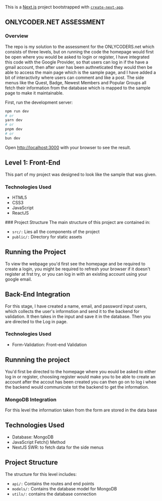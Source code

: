 This is a [Next.js](https://nextjs.org/) project bootstrapped with [`create-next-app`](https://github.com/vercel/next.js/tree/canary/packages/create-next-app).

## ONLYCODER.NET ASSESSMENT
  ### Overview
  The repo is my solution to the assessment for the ONLYCODERS.net which consists of three levels, but on running the code the homepage would first be open where you would be asked to login or register, I have integrated this code with the Google Provider, so that users can log in if the have a gmail account, then after user has been authneticated they would then be able to access the main page which is the sample page, and I have added a bit of interactivity where users can comment and like a post. The side menus like the Quest, Badge, Newest Members and Popular Groups all fetch their information from the database which is mapped to the sample page to make it maintainable.
  
First, run the development server:

```bash
npm run dev
# or
yarn dev
# or
pnpm dev
# or
bun dev
```
Open [http://localhost:3000](http://localhost:3000) with your browser to see the result.


## Level 1: Front-End
This part of my project was designed to look like the sample that was given.

### Technologies Used
  - HTML5
  - CSS3
  - JavaScript
  - ReactJS

### Project Structure
The main structure of this project are contained in:
  - `src/:` Lies all the components of the project
  - `public/:` Directory for static assets

## Running the Project
  To view the webpage you'd first see the homepage and be required to create a login, you might be required to refresh your browser if it doesn't register at frst try, or you can log in with an existing account using your google email.

## Back-End Integration

For this stage, I have created a name, email, and password input users, which collects the user's informstion and send it to the backend for validation. It then takes in the input and save it in the database. Then you are directed to the Log in page.

### Technologies Used
 - Form-Validation: Front-end Validation

## Runnning the project
You'd first be directed to the homepage where you eould be asked to either log in or register, choosiing register would make you to be able to create an account after the accout has been created you can then go on to log i whee the backend would communicste tot the backend to get the information.

### MongoDB Integration 
For this level the information taken from the form are stored in the data base 

## Technologies Used
 - Database: MongoDB
 - JavaScript Fetch() Method
 - NextJS SWR: to fetch data for the side menus
   
## Project Structure
  The structure for this level includes:
  
  - `api/:` Contains the routes and end points
  - `models/:` Contains the database model for MongoDB
- `utils/:` contains the database connection
  

